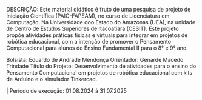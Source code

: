 DESCRIÇÃO: Este material didático é fruto de uma pesquisa de projeto de Iniciação Científica (PAIC-FAPEAM), no curso de Licenciatura em Computação. Na Universidade doo Estado do Amazonas (UEA), na unidade de Centro de Estudos Superiores de Itacoatiara (CESIT). Este projeto propõe atividades práticas fisicas e virtuais para integrar em projetos de robótica educacional, com a intenção de promover o Pensamento Computacional para alunos do Ensino Fundamental II para o 8° e 9° ano.

Bolsista: Eduardo de Andrade Mendonça
Orientador: Genarde Macedo Trindade
Título do Projeto: Desenvolvimento de atividades para o ensino do Pensamento Computacional em projetos de robótica educacional com kits de Arduino e o simulador Tinkercad.

| Período de execução: 01.08.2024 à 31.07.2025
